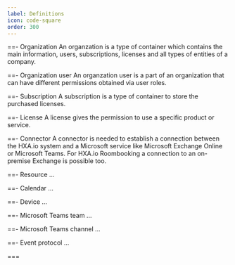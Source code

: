 ```yaml
---
label: Definitions
icon: code-square
order: 300
---
```


==- Organization
An organzation is a type of container which contains the main information, users, subscriptions, licenses and all types of entities of a company.

==- Organization user
An organzation user is a part of an organization that can have different permissions obtained via user roles.

==- Subscription
A subscription is a type of container to store the purchased licenses.

==- License
A license gives the permission to use a specific product or service.

==- Connector
A connector is needed to establish a connection between the HXA.io system and a Microsoft service like Microsoft Exchange Online or Microsoft Teams. For HXA.io Roombooking a connection to an on-premise Exchange is possible too.

==- Resource
...

==- Calendar
...

==- Device
...

==- Microsoft Teams team
...

==- Microsoft Teams channel
...

==- Event protocol
...

===
